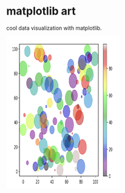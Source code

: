 # matplotlib art

cool data visualization with matplotlib.

<img src="colorscatter.png"  width="300px" height="400px">
